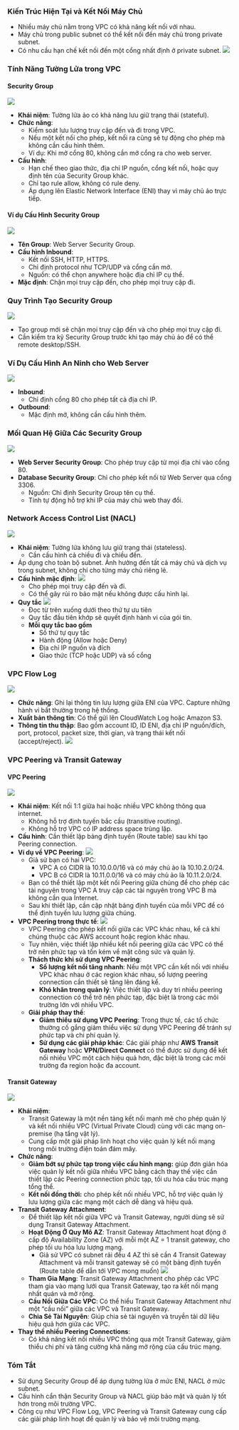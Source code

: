 ### Kiến Trúc Hiện Tại và Kết Nối Máy Chủ
- Nhiều máy chủ nằm trong VPC có khả năng kết nối với nhau.
- Máy chủ trong public subnet có thể kết nối đến máy chủ trong private subnet.
- Có nhu cầu hạn chế kết nối đến một cổng nhất định ở private subnet.
![](attachments/Pasted%20image%2020250224140554.png)
### Tính Năng Tường Lửa trong VPC
#### Security Group
![](attachments/Pasted%20image%2020250224140616.png)
- **Khái niệm**: Tường lửa ảo có khả năng lưu giữ trạng thái (stateful).
- **Chức năng**:
    - Kiểm soát lưu lượng truy cập đến và đi trong VPC.
    - Nếu một kết nối cho phép, kết nối ra cũng sẽ tự động cho phép mà không cần cấu hình thêm.
    - Ví dụ: Khi mở cổng 80, không cần mở cổng ra cho web server.
- **Cấu hình**:
    - Hạn chế theo giao thức, địa chỉ IP nguồn, cổng kết nối, hoặc quy định tên của Security Group khác.
    - Chỉ tạo rule allow, không có rule deny.
    - Áp dụng lên Elastic Network Interface (ENI) thay vì máy chủ ảo trực tiếp.
#### Ví dụ Cấu Hình Security Group
![](attachments/Pasted%20image%2020250224143311.png)
- **Tên Group**: Web Server Security Group.
- **Cấu hình Inbound**:
    - Kết nối SSH, HTTP, HTTPS.
    - Chỉ định protocol như TCP/UDP và cổng cần mở.
    - Nguồn: có thể chọn anywhere hoặc địa chỉ IP cụ thể.
- **Mặc định**: Chặn mọi truy cập đến, cho phép mọi truy cập đi.
### Quy Trình Tạo Security Group
![](attachments/Pasted%20image%2020250224151753.png)
- Tạo group mới sẽ chặn mọi truy cập đến và cho phép mọi truy cập đi.
- Cần kiểm tra kỹ Security Group trước khi tạo máy chủ ảo để có thể remote desktop/SSH.
### Ví Dụ Cấu Hình An Ninh cho Web Server
![](attachments/Pasted%20image%2020250224152139.png)
- **Inbound**:
    - Chỉ định cổng 80 cho phép tất cả địa chỉ IP.
- **Outbound**:
    - Mặc định mở, không cần cấu hình thêm.
### Mối Quan Hệ Giữa Các Security Group
![](attachments/Pasted%20image%2020250224152438.png)
- **Web Server Security Group**: Cho phép truy cập từ mọi địa chỉ vào cổng 80.
- **Database Security Group**: Chỉ cho phép kết nối từ Web Server qua cổng 3306.
    - Nguồn: Chỉ định Security Group tên cụ thể.
    - Tính tự động hỗ trợ khi IP của máy chủ web thay đổi.
### Network Access Control List (NACL)
![](attachments/Pasted%20image%2020250224152757.png)
- **Khái niệm**: Tường lửa không lưu giữ trạng thái (stateless).
    - Cần cấu hình cả chiều đi và chiều đến.
- Áp dụng cho toàn bộ subnet. Ảnh hưởng đến tất cả máy chủ và dịch vụ trong subnet, không chỉ cho từng máy chủ riêng lẻ.
- **Cấu hình mặc định**: 
	![](attachments/Pasted%20image%2020250224153739.png)
	- Cho phép mọi truy cập đến và đi. 
	- Có thể gây rủi ro bảo mật nếu không được cấu hình lại.
- **Quy tắc**
	![](attachments/Pasted%20image%2020250224153420.png)
    - Đọc từ trên xuống dưới theo thứ tự ưu tiên
    - Quy tắc đầu tiên khớp sẽ quyết định hành vi của gói tin.
	-  **Mỗi quy tắc bao gồm**
	    - Số thứ tự quy tắc
	    - Hành động (Allow hoặc Deny)
	    - Địa chỉ IP nguồn và đích
	    - Giao thức (TCP hoặc UDP) và số cổng
### VPC Flow Log
![](attachments/Pasted%20image%2020250224153846.png)
- **Chức năng**: Ghi lại thông tin lưu lượng giữa ENI của VPC. Capture những hành vi bất thường trong hệ thống.
- **Xuất bản thông tin**: Có thể gửi lên CloudWatch Log hoặc Amazon S3.
- **Thông tin thu thập**: Bao gồm account ID, ID ENI, địa chỉ IP nguồn/đích, port, protocol, packet size, thời gian, và trạng thái kết nối (accept/reject).
	![](attachments/Pasted%20image%2020250224154012.png)
### VPC Peering và Transit Gateway
#### VPC Peering
![](attachments/Pasted%20image%2020250224154617.png)
- **Khái niệm**: Kết nối 1:1 giữa hai hoặc nhiều VPC không thông qua internet.
    - Không hỗ trợ định tuyến bắc cầu (transitive routing).
    - Không hỗ trợ VPC có IP address space trùng lặp.
- **Cấu hình**: Cần thiết lập bảng định tuyến (Route table) sau khi tạo Peering connection.
- **Ví dụ về VPC Peering**:
	![](attachments/Pasted%20image%2020250224160001.png)
    - Giả sử bạn có hai VPC: 
	    - VPC A có CIDR là 10.10.0.0/16 và có máy chủ ảo là 10.10.2.0/24.
	    - VPC B có CIDR là 10.11.0.0/16 và có máy chủ ảo là 10.11.2.0/24.
    - Bạn có thể thiết lập một kết nối Peering giữa chúng để cho phép các tài nguyên trong VPC A truy cập các tài nguyên trong VPC B mà không cần qua Internet.
    - Sau khi thiết lập, cần cập nhật bảng định tuyến của mỗi VPC để có thể định tuyến lưu lượng giữa chúng.
- **VPC Peering trong thực tế**:
	![](attachments/Pasted%20image%2020250224161438.png)
    - VPC Peering cho phép kết nối giữa các VPC khác nhau, kể cả khi chúng thuộc các AWS account hoặc region khác nhau.
    - Tuy nhiên, việc thiết lập nhiều kết nối peering giữa các VPC có thể trở nên phức tạp và tốn kém về mặt công sức và quản lý.
	- **Thách thức khi sử dụng VPC Peering**:
	    - **Số lượng kết nối tăng nhanh**: Nếu một VPC cần kết nối với nhiều VPC khác nhau ở các region khác nhau, số lượng peering connection cần thiết sẽ tăng lên đáng kể.
	    - **Khó khăn trong quản lý**: Việc thiết lập và duy trì nhiều peering connection có thể trở nên phức tạp, đặc biệt là trong các môi trường lớn với nhiều VPC.
	- **Giải pháp thay thế**:
	    - **Giảm thiểu sử dụng VPC Peering**: Trong thực tế, các tổ chức thường cố gắng giảm thiểu việc sử dụng VPC Peering để tránh sự phức tạp và chi phí quản lý.
	    - **Sử dụng các giải pháp khác**: Các giải pháp như **AWS Transit Gateway** hoặc **VPN/Direct Connect** có thể được sử dụng để kết nối nhiều VPC một cách hiệu quả hơn, đặc biệt là trong các môi trường đa region hoặc đa account.
#### Transit Gateway
![](attachments/Pasted%20image%2020250224162108.png)
- **Khái niệm**:
    - Transit Gateway là một nền tảng kết nối mạnh mẽ cho phép quản lý và kết nối nhiều VPC (Virtual Private Cloud) cùng với các mạng on-premise (hạ tầng vật lý).
    - Cung cấp một giải pháp linh hoạt cho việc quản lý kết nối mạng trong môi trường điện toán đám mây.
- **Chức năng**:
    - **Giảm bớt sự phức tạp trong việc cấu hình mạng:** giúp đơn giản hóa việc quản lý kết nối giữa nhiều VPC bằng cách thay thế việc cần thiết lập các Peering connection phức tạp, tối ưu hóa cấu trúc mạng tổng thể.
    - **Kết nối đồng thời:** cho phép kết nối nhiều VPC, hỗ trợ việc quản lý lưu lượng giữa các mạng một cách dễ dàng và hiệu quả.
- **Transit Gateway Attachment**: 
	- Để thiết lập kết nối giữa VPC và Transit Gateway, người dùng sẽ sử dụng Transit Gateway Attachment.
	- **Hoạt Động Ở Quy Mô AZ**: Transit Gateway Attachment hoạt động ở cấp độ Availability Zone (AZ) với mỗi một AZ = 1 transit gateway, cho phép tối ưu hóa lưu lượng mạng.
		- Giả sử VPC có subnet rải đều 4 AZ thì sẽ cần 4 Transit Gateway Attachment và mỗi transit gateway sẽ có một bảng định tuyến (Route table để dẫn tới VPC mong muốn)
			![](attachments/Pasted%20image%2020250224164235.png)
	- **Tham Gia Mạng**: Transit Gateway Attachment cho phép các VPC tham gia vào mạng lưới qua Transit Gateway, tạo ra kết nối mạng nhất quán và mở rộng.
	- **Cầu Nối Giữa Các VPC**: Có thể hiểu Transit Gateway Attachment như một “cầu nối” giữa các VPC và Transit Gateway.
	- **Chia Sẻ Tài Nguyên**: Giúp chia sẻ tài nguyên và truyền tải dữ liệu hiệu quả hơn giữa các VPC.
- **Thay thế nhiều Peering Connections**:
    - Có khả năng kết nối nhiều VPC thông qua một Transit Gateway, giảm thiểu chi phí và tăng cường khả năng mở rộng của cấu trúc mạng.
### Tóm Tắt
- Sử dụng Security Group để áp dụng tường lửa ở mức ENI, NACL ở mức subnet.
- Cấu hình cẩn thận Security Group và NACL giúp bảo mật và quản lý tốt hơn trong môi trường VPC.
- Công cụ như VPC Flow Log, VPC Peering và Transit Gateway cung cấp các giải pháp linh hoạt để quản lý và bảo vệ môi trường mạng.